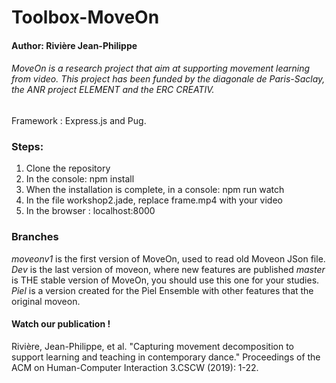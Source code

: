 # Toolbox-MoveOn
#### Author: Rivière Jean-Philippe

###### MoveOn is a research project that aim at supporting movement learning from video. This project has been funded by the diagonale de Paris-Saclay, the ANR project ELEMENT and the ERC CREATIV.

Framework : Express.js and Pug.

### Steps:
1) Clone the repository
2) In the console: npm install
3) When the installation is complete, in a console: npm run watch
4) In the file workshop2.jade, replace frame.mp4 with your video
6) In the browser : localhost:8000



### Branches
*moveonv1* is the first version of MoveOn, used to read old Moveon JSon file.
*Dev* is the last version of moveon, where new features are published
*master* is THE stable version of MoveOn, you should use this one for your studies.
*Piel* is a version created for the Piel Ensemble with other features that the original moveon.


#### Watch our publication !
Rivière, Jean-Philippe, et al. "Capturing movement decomposition to support learning and teaching in contemporary dance." Proceedings of the ACM on Human-Computer Interaction 3.CSCW (2019): 1-22.

